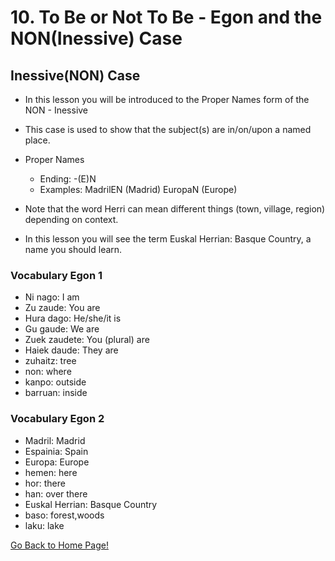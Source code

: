 # 10. To Be or Not To Be - Egon and the NON(Inessive) Case

## Inessive(NON) Case

*   In this lesson you will be introduced to the Proper Names form of the NON - Inessive
*   This case is used to show that the subject(s) are in/on/upon a named place.
*   Proper Names
    
    *   Ending: -(E)N
    *   Examples: MadrilEN (Madrid) EuropaN (Europe)
    
    
    
*   Note that the word Herri can mean different things (town, village, region) depending on context.
*   In this lesson you will see the term Euskal Herrian: Basque Country, a name you should learn.

### Vocabulary Egon 1

*   Ni nago: I am
*   Zu zaude: You are
*   Hura dago: He/she/it is
*   Gu gaude: We are
*   Zuek zaudete: You (plural) are
*   Haiek daude: They are
*   zuhaitz: tree
*   non: where
*   kanpo: outside
*   barruan: inside

### Vocabulary Egon 2

*   Madril: Madrid
*   Espainia: Spain
*   Europa: Europe
*   hemen: here
*   hor: there
*   han: over there
*   Euskal Herrian: Basque Country
*   baso: forest,woods
*   laku: lake

[ Go Back to Home Page!](..)